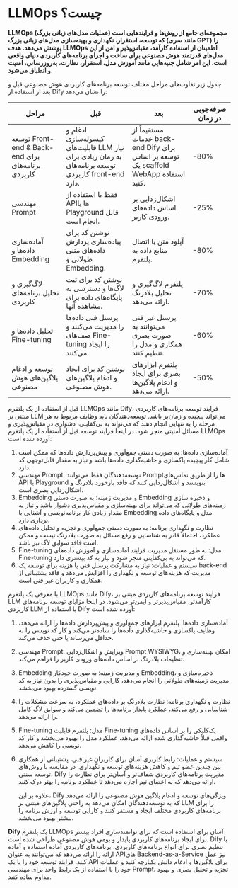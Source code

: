 # LLMOps چیست؟

**LLMOps (عملیات مدل‌های زبانی بزرگ) مجموعه‌ای جامع از روش‌ها و فرایندهایی است که توسعه، استقرار، نگهداری و بهینه‌سازی مدل‌های زبانی بزرگ (مانند سری GPT) را پوشش می‌دهد. هدف LLMOps اطمینان از استفاده کارآمد، مقیاس‌پذیر و امن از این مدل‌های قدرتمند هوش مصنوعی برای ساخت و اجرای برنامه‌های کاربردی دنیای واقعی است. این امر شامل جنبه‌هایی مانند آموزش مدل، استقرار، نظارت، به‌روزرسانی، امنیت و انطباق می‌شود.**

جدول زیر تفاوت‌های مراحل مختلف توسعه برنامه‌های کاربردی هوش مصنوعی قبل و بعد از استفاده از Dify را نشان می‌دهد:

| مراحل                                                                | قبل                                                                                                      | بعد                                                                         | صرفه‌جویی در زمان |
| ------------------------------------------------------------------- | --------------------------------------------------------------------------------------------------------- | ---------------------------------------------------------------------------- | --------------- |
| توسعه Front-end & Back-end برای برنامه‌های کاربردی | ادغام و کپسوله‌سازی قابلیت‌های LLM نیاز به زمان زیادی برای توسعه برنامه‌های کاربردی front-end دارد. | مستقیماً از خدمات back-end Dify برای توسعه بر اساس یک scaffold WebApp استفاده کنید. | -80%           |
| مهندسی Prompt                                                      | فقط با استفاده از APIها یا Playground قابل انجام است.                                                     | اشکال‌زدایی بر اساس داده‌های ورودی کاربر.                                       | -25%           |
| آماده‌سازی داده‌ها و Embedding                                         | نوشتن کد برای پیاده‌سازی پردازش داده‌های متنی طولانی و Embedding.                                        | آپلود متن یا اتصال منابع داده به پلتفرم.                                      | -80%           |
| لاگ‌گیری و تحلیل برنامه‌های کاربردی                               | نوشتن کد برای ثبت لاگ‌ها و دسترسی به پایگاه‌های داده برای مشاهده آنها.                                        | پلتفرم لاگ‌گیری و تحلیل بلادرنگ ارائه می‌دهد.                                | -70%           |
| تحلیل داده‌ها و Fine-tuning                                         | پرسنل فنی داده‌ها را مدیریت می‌کنند و صف‌های Fine-tuning را ایجاد می‌کنند.                                           | پرسنل غیر فنی می‌توانند به صورت بصری همکاری و مدل را تنظیم کنند.       | -60%           |
| توسعه و ادغام پلاگین‌های هوش مصنوعی                                | نوشتن کد برای ایجاد و ادغام پلاگین‌های هوش مصنوعی.                                                         | پلتفرم ابزارهای بصری برای ایجاد و ادغام پلاگین‌ها ارائه می‌دهد.           | -50%           |



قبل از استفاده از یک پلتفرم LLMOps مانند Dify، فرایند توسعه برنامه‌های کاربردی مبتنی بر LLM می‌تواند پیچیده و زمان‌بر باشد. توسعه‌دهندگان باید وظایف مربوط به هر مرحله را به تنهایی انجام دهند که می‌تواند به بی‌کفایتی، دشواری در مقیاس‌پذیری و مسائل امنیتی منجر شود. در اینجا فرایند توسعه قبل از استفاده از یک پلتفرم LLMOps آورده شده است:

1. آماده‌سازی داده‌ها: به صورت دستی جمع‌آوری و پیش‌پردازش داده‌ها که ممکن است شامل کار پیچیده پاکسازی و حاشیه‌گذاری داده‌ها باشد و نیاز به مقدار قابل‌توجهی کد دارد.
2. مهندسی Prompt: توسعه‌دهندگان فقط می‌توانند Promptها را از طریق تماس‌های API یا Playground بنویسند و اشکال‌زدایی کنند که فاقد بازخورد بلادرنگ و اشکال‌زدایی بصری است.
3. Embedding و مدیریت زمینه: به صورت دستی Embedding و ذخیره سازی زمینه‌های طولانی که می‌تواند برای بهینه‌سازی و مقیاس‌پذیری دشوار باشد و نیاز به مقدار زیادی کار برنامه‌نویسی و آشنایی با Embedding مدل و پایگاه‌های داده برداری دارد.
4. نظارت و نگهداری برنامه: به صورت دستی جمع‌آوری و تجزیه و تحلیل داده‌های عملکرد، احتمالاً قادر به شناسایی و رفع مسائل به صورت بلادرنگ نیست و ممکن است فاقد سوابق لاگ نیز باشد.
5. Fine-tuning مدل: به طور مستقل مدیریت فرایند آماده‌سازی و آموزش داده‌های Fine-tuning که می‌تواند به بی‌کفایتی منجر شود و نیاز به کد بیشتری دارد.
6. سیستم و عملیات: نیاز به مشارکت پرسنل فنی یا هزینه برای توسعه یک back-end مدیریت که هزینه‌های توسعه و نگهداری را افزایش می‌دهد و فاقد پشتیبانی از همکاری و کاربران غیر فنی است.

با معرفی یک پلتفرم LLMOps مانند Dify، فرایند توسعه برنامه‌های کاربردی مبتنی بر LLM کارآمدتر، مقیاس‌پذیرتر و ایمن‌تر می‌شود. در اینجا مزایای توسعه برنامه‌های کاربردی LLM با استفاده از Dify آورده شده است:

1. آماده‌سازی داده‌ها: پلتفرم ابزارهای جمع‌آوری و پیش‌پردازش داده‌ها را ارائه می‌دهد، وظایف پاکسازی و حاشیه‌گذاری داده‌ها را ساده‌تر می‌کند و کار کد نویسی را به حداقل می‌رساند یا حتی حذف می‌کند.
2. مهندسی Prompt: ویرایش و اشکال‌زدایی Prompt WYSIWYG، امکان بهینه‌سازی و تنظیمات بلادرنگ بر اساس داده‌های ورودی کاربر را فراهم می‌کند.
3. Embedding و مدیریت زمینه: به صورت خودکار Embedding، ذخیره‌سازی و مدیریت زمینه‌های طولانی را انجام می‌دهد، کارایی و مقیاس‌پذیری را بدون نیاز به کد نویسی گسترده بهبود می‌بخشد.
4. نظارت و نگهداری برنامه: نظارت بلادرنگ بر داده‌های عملکرد، به سرعت مشکلات را شناسایی و رفع می‌کند، عملکرد پایدار برنامه‌ها را تضمین می‌کند و سوابق لاگ کامل را ارائه می‌دهد.
5. Fine-tuning مدل: پلتفرم قابلیت Fine-tuning یک‌کلیکی را بر اساس داده‌های واقعی قبلاً حاشیه‌گذاری شده ارائه می‌دهد، عملکرد مدل را بهبود می‌بخشد و کار کد نویسی را کاهش می‌دهد.
6.  سیستم و عملیات: رابط کاربری آسان برای کاربران غیر فنی، پشتیبانی از همکاری بین چندین عضو تیم و کاهش هزینه‌های توسعه و نگهداری. در مقایسه با روش‌های توسعه سنتی، Dify مدیریت برنامه‌های کاربردی شفاف‌تر و آسان‌تر برای نظارت را ارائه می‌دهد که به اعضای تیم اجازه می‌دهد تا عملکرد برنامه را بهتر درک کنند.



    علاوه بر این، Dify ویژگی‌های توسعه و ادغام پلاگین هوش مصنوعی را ارائه می‌دهد که به توسعه‌دهندگان امکان می‌دهد به راحتی پلاگین‌های مبتنی بر LLM را برای برنامه‌های کاربردی مختلف ایجاد و مستقر کنند و کارایی توسعه و ارزش برنامه را بیشتر بهبود می‌بخشد.

**Dify** یک پلتفرم LLMOps آسان برای استفاده است که برای توانمندسازی افراد بیشتر برای ایجاد برنامه‌های کاربردی پایدار و بومی هوش مصنوعی طراحی شده است. Dify با تنظیم بصری برای انواع برنامه‌های کاربردی، برنامه‌های کاربردی آماده استفاده و آماده ارائه را ارائه می‌دهد که می‌توانند به عنوان APIهای Backend-as-a-Service نیز عمل کنند. فرایند توسعه خود را با یک API برای پلاگین‌ها و ادغام دانش یکپارچه کنید و عملیات خود را با استفاده از یک رابط واحد برای مهندسی Prompt، تجزیه و تحلیل بصری و بهبود مداوم ساده کنید.
